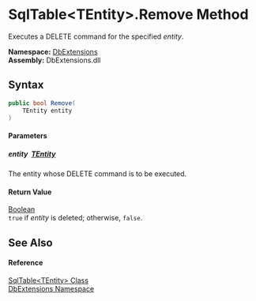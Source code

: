 SqlTable&lt;TEntity>.Remove Method
==================================
Executes a DELETE command for the specified *entity*.
  
**Namespace:** [DbExtensions][1]  
**Assembly:** DbExtensions.dll

Syntax
------

```csharp
public bool Remove(
	TEntity entity
)
```

#### Parameters

##### *entity*  [TEntity][2]
The entity whose DELETE command is to be executed.

#### Return Value
[Boolean][3]  
`true` if *entity* is deleted; otherwise, `false`.

See Also
--------

#### Reference
[SqlTable&lt;TEntity> Class][2]  
[DbExtensions Namespace][1]  

[1]: ../README.md
[2]: README.md
[3]: https://learn.microsoft.com/dotnet/api/system.boolean
